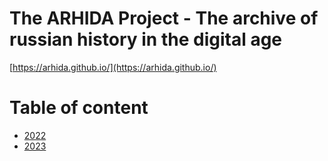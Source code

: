 # The ARHIDA Project - The archive of russian history in the digital age

[https://arhida.github.io/](https://arhida.github.io/)

# Table of content

  - [2022](/2022)
  - [2023](/2023)
